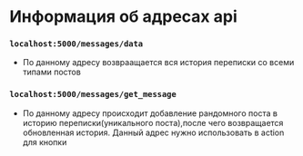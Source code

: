 # Информация об адресах api
### `localhost:5000/messages/data`
* По данному адресу возвраащается вся история переписки со всеми типами постов
### `localhost:5000/messages/get_message`
* По данному адресу происходит добавление рандомного поста в историю переписки(уникального поста),после чего возвращается обновленная история.
Данный адрес нужно использовать в action  для кнопки
